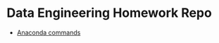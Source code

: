 # Data Engineering Homework Repo

- [Anaconda commands](https://docs.conda.io/projects/conda/en/stable/commands.html)
